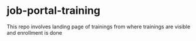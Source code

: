 # job-portal-training
This repo involves landing page of trainings from where trainings are visible and enrollment is done
